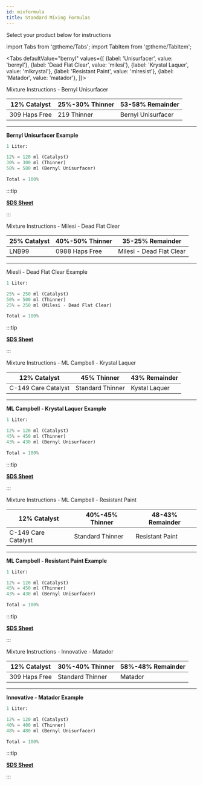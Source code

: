 ```yaml
---
id: mixformula
title: Standard Mixing Formulas
---
```


Select your product below for instructions

import Tabs from '@theme/Tabs';
import TabItem from '@theme/TabItem';

<Tabs
  defaultValue="bernyl"
  values={[
    {label: 'Unisurfacer', value: 'bernyl'},
    {label: 'Dead Flat Clear', value: 'milesi'},
    {label: 'Krystal Laquer', value: 'mlkrystal'},
    {label: 'Resistant Paint', value: 'mlresist'},
    {label: 'Matador', value: 'matador'},
  ]}>
  <TabItem value="bernyl">

Mixture Instructions - Bernyl Unisurfacer

| 12% Catalyst  | 25%-30% Thinner | 53-58% Remainder |
| ---          | ---              |              --- |
| 309 Haps Free | 219 Thinner | Bernyl Unisurfacer |

___

**Bernyl Unisurfacer Example**

```python highlight-line="2"
1 Liter:

12% = 120 ml (Catalyst)
30% = 300 ml (Thinner)
58% = 580 ml (Bernyl Unisurfacer)

Total = 100%
```
:::tip

[**SDS Sheet**](https://www.acromapro.com/swaservice/hearsdata/HearsDocumentLookupAction/download/DF5350001/ACROMAPRO/SDS/2/CA)

:::

 </TabItem>
 <TabItem value="milesi">

Mixture Instructions - Milesi - Dead Flat Clear

| 25% Catalyst  | 40%-50% Thinner | 35-25% Remainder |
| ---          | ---              |              --- |
| LNB99 | 0988 Haps Free | Milesi - Dead Flat Clear |

___

Miesli - Dead Flat Clear Example

```python
1 Liter:

25% = 250 ml (Catalyst)
50% = 500 ml (Thinner)
25% = 250 ml (Milesi - Dead Flat Clear)

Total = 100%
```
:::tip

[**SDS Sheet**](https://www.acromapro.com/swaservice/hearsdata/HearsDocumentLookupAction/download/DF5350001/ACROMAPRO/SDS/2/CA)

:::

 </TabItem>
 <TabItem value="mlkrystal">
 
Mixture Instructions - ML Campbell - Krystal Laquer

| 12% Catalyst  | 45% Thinner | 43% Remainder |
| ---          | ---              |              --- |
| C-149 Care Catalyst | Standard Thinner | Kystal Laquer |

___

**ML Campbell - Krystal Laquer Example**

```python
1 Liter:

12% = 120 ml (Catalyst)
45% = 450 ml (Thinner)
43% = 430 ml (Bernyl Unisurfacer)

Total = 100%
```

:::tip

[**SDS Sheet**](https://www.paintdocs.com/docs/webPDF.jsp?SITEID=MLC&doctype=SDS&prodno=035777773413&lang=2)

:::

 </TabItem>
 <TabItem value="mlresist">
  
Mixture Instructions - ML Campbell - Resistant Paint

| 12% Catalyst  | 40%-45% Thinner | 48-43% Remainder |
| ---          | ---              |              --- |
| C-149 Care Catalyst | Standard Thinner | Resistant Paint |

___

**ML Campbell - Resistant Paint Example**

```python
1 Liter:

12% = 120 ml (Catalyst)
45% = 450 ml (Thinner)
43% = 430 ml (Bernyl Unisurfacer)

Total = 100%
```

:::tip

[**SDS Sheet**](https://www.paintdocs.com/docs/webPDF.jsp?SITEID=MLC&doctype=SDS&prodno=744815008652&lang=2)

:::

</TabItem>
 <TabItem value="matador">
  
Mixture Instructions - Innovative - Matador

| 12% Catalyst  | 30%-40% Thinner | 58%-48% Remainder |
| ---          | ---              |              --- |
| 309 Haps Free | Standard Thinner | Matador |

___

**Innovative - Matador Example**

```python
1 Liter:

12% = 120 ml (Catalyst)
40% = 400 ml (Thinner)
48% = 480 ml (Bernyl Unisurfacer)

Total = 100%
```

:::tip

[**SDS Sheet**](https://www.acromapro.com/swaservice/hearsdata/HearsDocumentLookupAction/download/DH5600012/ACROMAPRO/SDS/2/CA)

:::

</TabItem>
</Tabs>